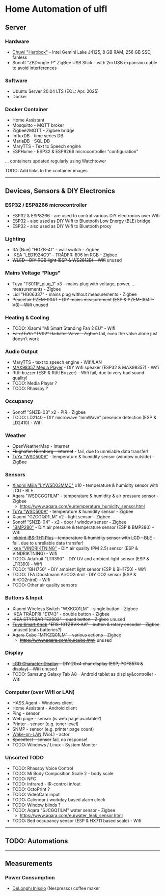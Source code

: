 # Home Automation of ulfl

## Server

### Hardware

* [Chuwi "Herobox"](Chuwi_Herobox.md) - Intel Gemini Lake J4125, 8 GB RAM, 256 GB SSD, fanless
* Sonoff "ZBDongle-P" ZigBee USB Stick - with 2m USB expansion cable to avoid interferences

### Software

* Ubuntu Server 20.04 LTS (EOL: Apr. 2025)
* Docker

### Docker Container
* Home Assistant
* Mosquitto - MQTT broker
* Zigbee2MQTT - Zigbee bridge
* InfluxDB - time series DB
* MariaDB - SQL DB
* MaryTTS - Text to Speech engine
* ESPHome - ESP32 & ESP8266 microcontroller "configuration"

... containers updated regularly using Watchtower

TODO: Add links to the container images

------------------------

## Devices, Sensors & DIY Electronics

### ESP32 / ESP8266 microcontroller

* ESP32 & ESP8266 - are used to control various DIY electronics over Wifi
* ESP32 - also used as DIY Wifi to Bluetooth Low Energy (BLE) bridge
* ESP32 - also used as DIY Wifi to Bluetooth proxy

### Lighting

* 3A (Nue) "HGZB-41" - wall switch - Zigbee
* IKEA "LED1924G9" - TRÅDFRI 806 lm RGB - Zigbee
* <s>WLED - DIY RGB light (ESP & WS2812B) - Wifi</s> unused

### Mains Voltage "Plugs"

* Tuya "TS011F_plug_1" x3 - mains plug with voltage, power, ... measurements - Zigbee
* Lidl "HG06337" - mains plug without measurements - Zigbee
* <s>Peacefair PZEM-004T - DIY mains measurement (ESP & PZEM-004T-V3) - Wifi</s> unused

### Heating & Cooling

* TODO: Xiaomi "Mi Smart Standing Fan 2 EU" - Wifi
* <s>Earu/TuYa "TV02" Radiator Valve - Zigbee</s> fail, even the valve alone just doesn't work

### Audio Output

* MaryTTS - text to speech engine - Wifi/LAN
* [MAX98357 Media Player](MAX98357_Media_Player.md) - DIY Wifi speaker (ESP32 & MAX98357) - Wifi
* <s>Rtttl buzzer (ESP & Rtttl Buzzer) - Wifi</s> fail, due to very bad sound quality!
* TODO: Media Player ?
* TODO: Rhasspy ?

### Occupancy

* Sonoff "SNZB-03" x2 - PIR - Zigbee
* TODO: LD2140 - DIY microwave "mmWave" presence detection (ESP & LD2410) - Wifi

### Weather

* OpenWeatherMap - Internet
* <s>Flughafen Nürnberg - Internet</s> - fail, due to unreliable data transfer!
* [TuYa "WSD500A"](TuYa_WSD500A.md) - temperature & humidity sensor (window outside) - ZigBee

### Sensors

* [Xiaomi Mijia "LYWSD03MMC"](Xiaomi_Mijia_LYWSD03MMC.md) x10 - temperature & humidity sensor with LCD - BLE
* Aqara "WSDCGQ11LM" - temperature & humidity & air pressure sensor - Zigbee
  * https://www.aqara.com/eu/temperature_humidity_sensor.html
* [TuYa "WSD500A"](TuYa_WSD500A.md) - temperature & humidity sensor - Zigbee
* Xiaomi "GZCGQ01LM" x2 - light sensor - Zigbee
* Sonoff "SNZB-04" - x2 - door / window sensor - Zigbee
* ["BMP280"](BMP280.md) - DIY air pressure & temperature sensor (ESP & BMP280) - Wifi
* <s>[Inkbird IBS-TH1 Plus](Inkbird_IBS-TH1_Plus.md) - temperature & humidity sensor with LCD - BLE</s> - fail, due to unreliable data transfer!
* [Ikea "VINDRIKTNING"](Ikea_VINDRIKTNING.md) - DIY air quality (PM 2.5) sensor (ESP & VINDRIKTNING) - Wifi
* TODO: Adafruit "LTR390" -  DIY UV and ambient light sensor (ESP & LTR390) - Wifi
* TODO: "BH1750" - DIY ambient light sensor (ESP & BH1750) - Wifi
* TODO: TFA Doostmann AirCO2ntrol - DIY CO2 sensor (ESP & AirCO2ntrol) - Wifi
* TODO: Other air quality sensors

### Buttons & Input

* Xiaomi Wireless Switch "WXKG01LM" - single button - Zigbee
* IKEA TRÅDFRI "E1743" - double button - Zigbee
* <s>IKEA STYRBAR "E2002" - quad button - Zigbee</s> unused
* <s>[Tuya Smart Knob](Tuya_Smart_Knob.md) "ERS-10TZBVK-AA" - button & rotary encoder - Zigbee</s> unused (eats batteries?)
* <s>Aqara Cube "MFKZQ01LM" - various actions - Zigbee
  * https://www.aqara.com/eu/cube.html</s> unused

### Display

* <s>[LCD Character Display](LCD_Character_Display.md) - DIY 20x4 char display (ESP, PCF8574 & display) - Wifi</s> unused
* TODO: Samsung Galaxy Tab A8 - Android tablet as display&controller - Wifi

### Computer (over Wifi or LAN)

* HASS.Agent - Windows client
* Home Assistant - Android client
* Ping - sensor
* Web page - sensor (is web page available?)
* Printer - sensor (e.g. toner level)
* SNMP - sensor (e.g. printer page count)
* [Wake-on-LAN](Wake_on_LAN.md) (WoL) - actor
* <s>Speedtest - sensor</s> fail, no response!
* TODO: Windows / Linux - System Monitor

### Unsorted TODO

* TODO: Rhasspy Voice Control
* TODO: Mi Body Composition Scale 2 - body scale
* TODO: NFC
* TODO: Infrared - IR-control in/out
* TODO: OctoPrint ?
* TODO: VideoCam input
* TODO: Calendar / workday based alarm clock
* TODO: Window blinds ?
* TODO: Aqara "SJCGQ11LM" water sensor - Zigbee
  * https://www.aqara.com/eu/water_leak_sensor.html
* TODO: Bed occupancy sensor (ESP & HX711 based scale) - Wifi

-------------------------------

## TODO: Automations

-------------------------------

## Measurements

### Power Consumption

* [DeLonghi Inissio](power_consumption/delonghi_inissio.md) (Nespresso) coffee maker
